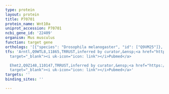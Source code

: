 ```yaml
---
type: protein
layout: protein
title: P70701
protein_name: Wnt10a
uniprot_accession: P70701
ncbi_gene_id: '22409'
organism: Mus musculus
function: target gene
orthologs: '[{"species": "Drosophila melanogaster", "id": ["Q9VM25"]}, {"species": "Caenorhabditis elegans", "id": ["Q27886"]}, {"species": "Homo sapiens", "id": ["Q9GZT5"]}, {"species": "Rattus norvegicus", "id": ["D3ZRW5"]}]'
tfs: 'Arntl,Q9WTL8,11865,TRRUST,inferred by curator,&ensp;<a href="https://www.ncbi.nlm.nih.gov/pubmed/?term=7787888%5Buid%5D+OR+29087512%5Buid%5D"
  target="_blank"><i uk-icon="icon: link"></i>Pubmed</a>

  Ehmt2,Q9Z148,110147,TRRUST,inferred by curator,&ensp;<a href="https://www.ncbi.nlm.nih.gov/pubmed/?term=23178591%5Buid%5D+OR+29087512%5Buid%5D"
  target="_blank"><i uk-icon="icon: link"></i>Pubmed</a>'
targets: ''
binding_sites: ''

---
```

